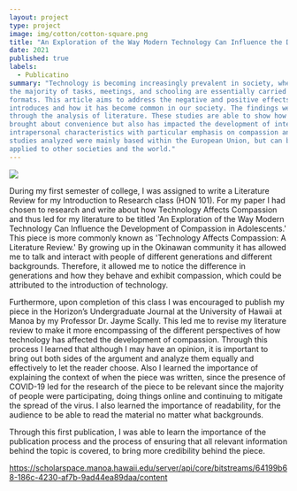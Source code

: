 ```yaml
---
layout: project
type: project
image: img/cotton/cotton-square.png
title: "An Exploration of the Way Modern Technology Can Influence the Development of Compassion in Adolescents"
date: 2021
published: true
labels:
  - Publicatino
summary: "Technology is becoming increasingly prevalent in society, where especially in recent times,
the majority of tasks, meetings, and schooling are essentially carried out through online
formats. This article aims to address the negative and positive effects that technology
introduces and how it has become common in our society. The findings were analyzed
through the analysis of literature. These studies are able to show how technology has
brought about convenience but also has impacted the development of interpersonal and
intrapersonal characteristics with particular emphasis on compassion and empathy. The
studies analyzed were mainly based within the European Union, but can be further
applied to other societies and the world."
---
```


<img class="img-fluid" src="../img/">

During my first semester of college, I was assigned to write a Literature Review for my Introduction to Research class (HON 101). For my paper I had chosen to research and write about how Technology Affects Compassion and thus led for my literature to be titled 'An Exploration of the Way Modern Technology Can Influence the Development of Compassion in Adolescents.' This piece is more commonly known as 'Technology Affects Compassion: A Literature Review.' By growing up in the Okinawan community it has allowed me to talk and interact with people of different generations and different backgrounds. Therefore, it allowed me to notice the difference in generations and how they behave and exhibit compassion, which could be attributed to the introduction of technology. 

Furthermore, upon completion of this class I was encouraged to publish my piece in the Horizon’s Undergraduate Journal at the University of Hawaii at Manoa by my Professor Dr. Jayme Scally. This led me to revise my literature review to make it more encompassing of the different perspectives of how technology has affected the development of compassion. Through this process I learned that although I may have an opinion, it is important to bring out both sides of the argument and analyze them equally and effectively to let the reader choose. Also I learned the importance of explaining the context of when the piece was written, since the presence of COVID-19 led for the research of the piece to be relevant since the majority of people were participating, doing things online and continuing to mitigate the spread of the virus. I also learned the importance of readability, for the audience to be able to read the material no matter what backgrounds. 

Through this first publication, I was able to learn the importance of the publication process and the process of ensuring that all relevant information behind the topic is covered, to bring more credibility behind the piece. 

https://scholarspace.manoa.hawaii.edu/server/api/core/bitstreams/64199b68-186c-4230-af7b-9ad44ea89daa/content
